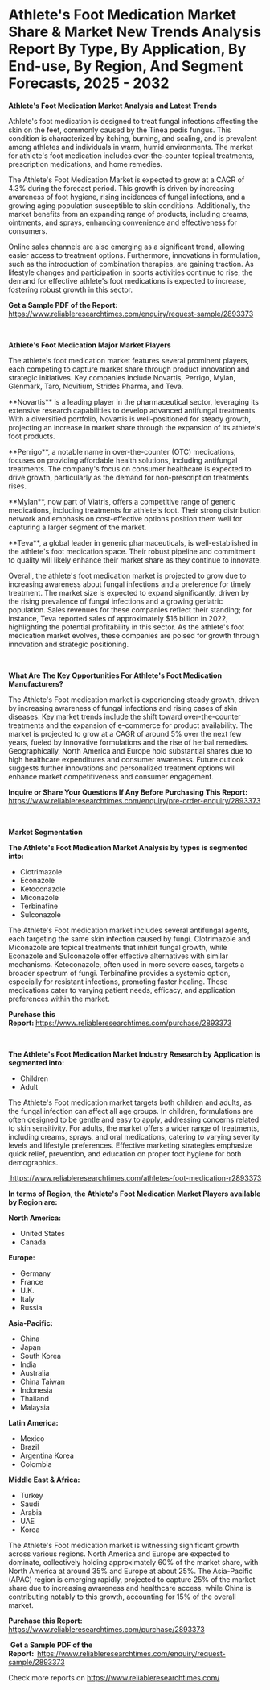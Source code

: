 <p><h1>Athlete's Foot Medication Market Share & Market New Trends Analysis Report By Type, By Application, By End-use, By Region, And Segment Forecasts, 2025 - 2032</h1></p><p><strong>Athlete's Foot Medication Market Analysis and Latest Trends</strong></p>
<p><p>Athlete's foot medication is designed to treat fungal infections affecting the skin on the feet, commonly caused by the Tinea pedis fungus. This condition is characterized by itching, burning, and scaling, and is prevalent among athletes and individuals in warm, humid environments. The market for athlete's foot medication includes over-the-counter topical treatments, prescription medications, and home remedies.</p><p>The Athlete's Foot Medication Market is expected to grow at a CAGR of 4.3% during the forecast period. This growth is driven by increasing awareness of foot hygiene, rising incidences of fungal infections, and a growing aging population susceptible to skin conditions. Additionally, the market benefits from an expanding range of products, including creams, ointments, and sprays, enhancing convenience and effectiveness for consumers. </p><p>Online sales channels are also emerging as a significant trend, allowing easier access to treatment options. Furthermore, innovations in formulation, such as the introduction of combination therapies, are gaining traction. As lifestyle changes and participation in sports activities continue to rise, the demand for effective athlete's foot medications is expected to increase, fostering robust growth in this sector.</p></p>
<p><strong>Get a Sample PDF of the Report:&nbsp;</strong> <a href="https://www.reliableresearchtimes.com/enquiry/request-sample/2893373?utm_campaign=3227&utm_medium=2&utm_source=Github&utm_content=ia&utm_term=15032025&utm_id=athletes-foot-medication">https://www.reliableresearchtimes.com/enquiry/request-sample/2893373</a></p>
<p>&nbsp;</p>
<p><strong>Athlete's Foot Medication Major Market Players</strong></p>
<p><p>The athlete's foot medication market features several prominent players, each competing to capture market share through product innovation and strategic initiatives. Key companies include Novartis, Perrigo, Mylan, Glenmark, Taro, Novitium, Strides Pharma, and Teva.</p><p>**Novartis** is a leading player in the pharmaceutical sector, leveraging its extensive research capabilities to develop advanced antifungal treatments. With a diversified portfolio, Novartis is well-positioned for steady growth, projecting an increase in market share through the expansion of its athlete's foot products.</p><p>**Perrigo**, a notable name in over-the-counter (OTC) medications, focuses on providing affordable health solutions, including antifungal treatments. The company's focus on consumer healthcare is expected to drive growth, particularly as the demand for non-prescription treatments rises.</p><p>**Mylan**, now part of Viatris, offers a competitive range of generic medications, including treatments for athlete's foot. Their strong distribution network and emphasis on cost-effective options position them well for capturing a larger segment of the market.</p><p>**Teva**, a global leader in generic pharmaceuticals, is well-established in the athlete's foot medication space. Their robust pipeline and commitment to quality will likely enhance their market share as they continue to innovate.</p><p>Overall, the athlete's foot medication market is projected to grow due to increasing awareness about fungal infections and a preference for timely treatment. The market size is expected to expand significantly, driven by the rising prevalence of fungal infections and a growing geriatric population. Sales revenues for these companies reflect their standing; for instance, Teva reported sales of approximately $16 billion in 2022, highlighting the potential profitability in this sector. As the athlete's foot medication market evolves, these companies are poised for growth through innovation and strategic positioning.</p></p>
<p>&nbsp;</p>
<p><strong>What Are The Key Opportunities For Athlete's Foot Medication Manufacturers?</strong></p>
<p><p>The Athlete's Foot medication market is experiencing steady growth, driven by increasing awareness of fungal infections and rising cases of skin diseases. Key market trends include the shift toward over-the-counter treatments and the expansion of e-commerce for product availability. The market is projected to grow at a CAGR of around 5% over the next few years, fueled by innovative formulations and the rise of herbal remedies. Geographically, North America and Europe hold substantial shares due to high healthcare expenditures and consumer awareness. Future outlook suggests further innovations and personalized treatment options will enhance market competitiveness and consumer engagement.</p></p>
<p><strong>Inquire or Share Your Questions If Any Before Purchasing This Report:</strong> <a href="https://www.reliableresearchtimes.com/enquiry/pre-order-enquiry/2893373?utm_campaign=3227&utm_medium=2&utm_source=Github&utm_content=ia&utm_term=15032025&utm_id=athletes-foot-medication">https://www.reliableresearchtimes.com/enquiry/pre-order-enquiry/2893373</a></p>
<p>&nbsp;</p>
<p><strong>Market Segmentation</strong></p>
<p><strong>The Athlete's Foot Medication Market Analysis by types is segmented into:</strong></p>
<p><ul><li>Clotrimazole</li><li>Econazole</li><li>Ketoconazole</li><li>Miconazole</li><li>Terbinafine</li><li>Sulconazole</li></ul></p>
<p><p>The Athlete's Foot medication market includes several antifungal agents, each targeting the same skin infection caused by fungi. Clotrimazole and Miconazole are topical treatments that inhibit fungal growth, while Econazole and Sulconazole offer effective alternatives with similar mechanisms. Ketoconazole, often used in more severe cases, targets a broader spectrum of fungi. Terbinafine provides a systemic option, especially for resistant infections, promoting faster healing. These medications cater to varying patient needs, efficacy, and application preferences within the market.</p></p>
<p><strong>Purchase this Report:&nbsp;</strong><a href="https://www.reliableresearchtimes.com/purchase/2893373?utm_campaign=3227&utm_medium=2&utm_source=Github&utm_content=ia&utm_term=15032025&utm_id=athletes-foot-medication">https://www.reliableresearchtimes.com/purchase/2893373</a></p>
<p>&nbsp;</p>
<p><strong>The Athlete's Foot Medication Market Industry Research by Application is segmented into:</strong></p>
<p><ul><li>Children</li><li>Adult</li></ul></p>
<p><p>The Athlete's Foot medication market targets both children and adults, as the fungal infection can affect all age groups. In children, formulations are often designed to be gentle and easy to apply, addressing concerns related to skin sensitivity. For adults, the market offers a wider range of treatments, including creams, sprays, and oral medications, catering to varying severity levels and lifestyle preferences. Effective marketing strategies emphasize quick relief, prevention, and education on proper foot hygiene for both demographics.</p></p>
<p><a href="https://www.reliableresearchtimes.com/athletes-foot-medication-r2893373?utm_campaign=3227&utm_medium=2&utm_source=Github&utm_content=ia&utm_term=15032025&utm_id=athletes-foot-medication">&nbsp;https://www.reliableresearchtimes.com/athletes-foot-medication-r2893373</a></p>
<p><strong>In terms of Region, the Athlete's Foot Medication Market Players available by Region are:</strong></p>
<p>
    <p> <strong> North America: </strong>
        <ul>
            <li>United States</li>
            <li>Canada</li>
        </ul>
        </p> 
    <p> <strong> Europe: </strong>
        <ul>
            <li>Germany</li>
            <li>France</li>
            <li>U.K.</li>
            <li>Italy</li>
            <li>Russia</li>
        </ul>
        </p> 
    <p> <strong> Asia-Pacific: </strong>
        <ul>
            <li>China</li>
            <li>Japan</li>
            <li>South Korea</li>
            <li>India</li>
            <li>Australia</li>
            <li>China Taiwan</li>
            <li>Indonesia</li>
            <li>Thailand</li>
            <li>Malaysia</li>
        </ul>
        </p> 
    <p> <strong> Latin America: </strong>
        <ul>
            <li>Mexico</li>
            <li>Brazil</li>
            <li>Argentina Korea</li>
            <li>Colombia</li>
        </ul>
        </p> 
    <p> <strong> Middle East & Africa: </strong>
        <ul>
            <li>Turkey</li>
            <li>Saudi</li>
            <li>Arabia</li>
            <li>UAE</li>
            <li>Korea</li>
        </ul>
    </p>
    </p>
<p><p>The Athlete's Foot medication market is witnessing significant growth across various regions. North America and Europe are expected to dominate, collectively holding approximately 60% of the market share, with North America at around 35% and Europe at about 25%. The Asia-Pacific (APAC) region is emerging rapidly, projected to capture 25% of the market share due to increasing awareness and healthcare access, while China is contributing notably to this growth, accounting for 15% of the overall market.</p></p>
<p><strong>Purchase this Report: </strong><a href="https://www.reliableresearchtimes.com/purchase/2893373?utm_campaign=3227&utm_medium=2&utm_source=Github&utm_content=ia&utm_term=15032025&utm_id=athletes-foot-medication">https://www.reliableresearchtimes.com/purchase/2893373</a></p>
<p>&nbsp;<strong>Get a Sample PDF of the Report:&nbsp;&nbsp;</strong><a href="https://www.reliableresearchtimes.com/enquiry/request-sample/2893373?utm_campaign=3227&utm_medium=2&utm_source=Github&utm_content=ia&utm_term=15032025&utm_id=athletes-foot-medication">https://www.reliableresearchtimes.com/enquiry/request-sample/2893373</a></p>
<p><strong></strong></p>
<p>Check more reports on <a href="https://www.reliableresearchtimes.com/?utm_campaign=3227&utm_medium=2&utm_source=Github&utm_content=ia&utm_term=15032025&utm_id=athletes-foot-medication">https://www.reliableresearchtimes.com/</a></p>
